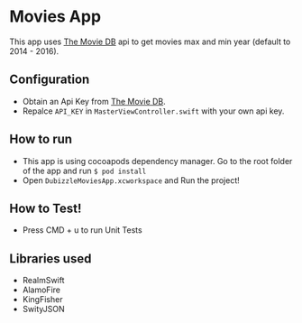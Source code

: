 # Movies App

This app uses [The Movie DB](https://www.themoviedb.org/documentation/api) api to get movies max and min year (default to 2014 - 2016).

## Configuration

- Obtain an Api Key from [The Movie DB](https://www.themoviedb.org/documentation/api).
- Repalce `API_KEY` in `MasterViewController.swift` with your own api key.


## How to run

- This app is using cocoapods dependency manager. Go to the root folder of the app and run `$ pod install`
- Open `DubizzleMoviesApp.xcworkspace` and Run the project! 

## How to Test!
- Press CMD + u to run Unit Tests

## Libraries used

- RealmSwift
- AlamoFire
- KingFisher
- SwityJSON